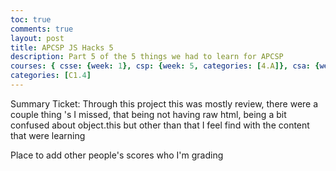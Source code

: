 ```yaml
---
toc: true
comments: true
layout: post
title: APCSP JS Hacks 5
description: Part 5 of the 5 things we had to learn for APCSP 
courses: { csse: {week: 1}, csp: {week: 5, categories: [4.A]}, csa: {week: 0} }
categories: [C1.4]
---
```


<p>
Summary Ticket:
    Through this project this was mostly review, there were a couple thing 's I missed, that being not having raw html, being a bit confused about object.this but other than that I feel find with the content that were learning
</p>
<p>
    Place to add other people's scores who I'm grading
</p> 